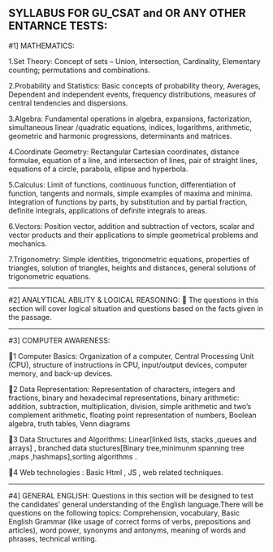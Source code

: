 SYLLABUS FOR GU_CSAT and OR ANY OTHER ENTARNCE TESTS:
--------------------------------------------------------------------------------------------------------------
#1] MATHEMATICS:

1.Set Theory: Concept of sets – Union, Intersection, Cardinality, Elementary counting;
permutations and combinations.

2.Probability and Statistics: Basic concepts of probability theory, Averages, Dependent and
independent events, frequency distributions, measures of central tendencies and
dispersions.

3.Algebra: Fundamental operations in algebra, expansions, factorization, simultaneous linear
/quadratic equations, indices, logarithms, arithmetic, geometric and harmonic
progressions, determinants and matrices.

4.Coordinate Geometry: Rectangular Cartesian coordinates, distance formulae, equation
of a line, and intersection of lines, pair of straight lines, equations of a circle, parabola,
ellipse and hyperbola.

5.Calculus: Limit of functions, continuous function, differentiation of function, tangents and
normals, simple examples of maxima and minima. Integration of functions by parts, by
substitution and by partial fraction, definite integrals, applications of definite integrals to
areas.

6.Vectors: Position vector, addition and subtraction of vectors, scalar and vector products
and their applications to simple geometrical problems and mechanics.

7.Trigonometry: Simple identities, trigonometric equations, properties of triangles, solution of
triangles, heights and distances, general solutions of trigonometric equations.

---------------------------------------------------------------------------------------------------------------------------------
#2] ANALYTICAL ABILITY & LOGICAL REASONING: 
 The questions in this section will cover logical situation and questions based on the facts
given in the passage.

---------------------------------------------------------------------------------------------------------------------------------

#3] COMPUTER AWARENESS:

1 Computer Basics: Organization of a computer, Central Processing Unit (CPU), structure of
instructions in CPU, input/output devices, computer memory, and back-up devices.

2 Data Representation: Representation of characters, integers and fractions, binary and
hexadecimal representations, binary arithmetic: addition, subtraction, multiplication,
division, simple arithmetic and two’s complement arithmetic, floating point representation
of numbers, Boolean algebra, truth tables, Venn diagrams

3 Data Structures and Algorithms: Linear[linked lists, stacks ,queues and arrays] , branched data stuctures[Binary tree,minimunm spanning tree ,maps ,hashmaps],sorting algorithms .

4 Web technologies : Basic Html , JS , web related techniques.

---------------------------------------------------------------------------------------------------------------------------------
#4] GENERAL ENGLISH:
Questions in this section will be designed to test the candidates’ general understanding of
the English language.There will be questions on the following topics:
Comprehension, vocabulary, Basic English Grammar (like usage of correct forms of verbs,
prepositions and articles), word power, synonyms and antonyms, meaning of words and
phrases, technical writing.
